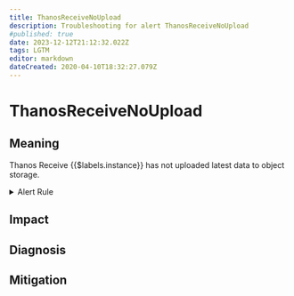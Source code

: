 ```yaml
---
title: ThanosReceiveNoUpload
description: Troubleshooting for alert ThanosReceiveNoUpload
#published: true
date: 2023-12-12T21:12:32.022Z
tags: LGTM
editor: markdown
dateCreated: 2020-04-10T18:32:27.079Z
---
```


# ThanosReceiveNoUpload

## Meaning
[//]: # "Short paragraph that explains what the alert means"
Thanos Receive {{$labels.instance}} has not uploaded latest data to object storage.

<details>
  <summary>Alert Rule</summary>

  ```yaml
alert: ThanosReceiveNoUpload
expr: (up{job=~".*thanos-receive.*"} - 1) + on (job, instance) (sum by (job, instance) (increase(thanos_shipper_uploads_total{job=~".*thanos-receive.*"}[3h])) == 0)
for: 3h
labels:
    severity: critical
annotations:
    summary: Thanos Receive No Upload (instance {{ $labels.instance }})
    description: |-
        Thanos Receive {{$labels.instance}} has not uploaded latest data to object storage.
          VALUE = {{ $value }}
          LABELS = {{ $labels }}
    runbook: https://github.com/srerun/prometheus-alerts/content/runbooks/ThanosReceiveNoUpload

  ```
</details>


## Impact
[//]: # "What could / will happen if the alert is not addressed"



## Diagnosis
[//]: # "Steps to take to identify the cause of the problem"



## Mitigation
[//]: # "The steps necessary to resolve the alert"
